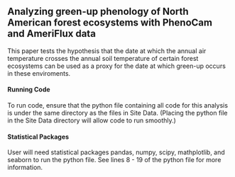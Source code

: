 ## Analyzing green-up phenology of North American forest ecosystems with PhenoCam and AmeriFlux data
This paper tests the hypothesis that the date at which the annual air temperature crosses the annual soil temperature of certain forest ecosystems can be used as a proxy for the date at which green-up occurs in these enviroments.

#### Running Code
To run code, ensure that the python file containing all code for this analysis is under the same directory as the files in Site Data. (Placing the python file in the Site Data directory will allow code to run smoothly.)

#### Statistical Packages
User will need statistical packages pandas, numpy, scipy, mathplotlib, and seaborn to run the python file. See lines 8 - 19 of the python file for more information.
